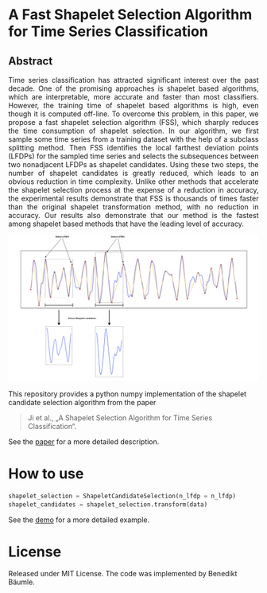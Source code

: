 # A Fast Shapelet Selection Algorithm for Time Series Classification

## Abstract
<p align="justify">
Time series classification has attracted significant interest over the past decade. One of the promising approaches is shapelet based algorithms, which are interpretable, more accurate and faster than most classifiers. However, the training time of shapelet based algorithms is high, even though it is computed off-line. To overcome this problem, in this paper, we propose a fast shapelet selection algorithm (FSS), which sharply reduces the time consumption of shapelet selection. In our algorithm, we first sample some time series from a training dataset with the help of a subclass splitting method. Then FSS identifies the local farthest deviation points (LFDPs) for the sampled time series and selects the subsequences between two nonadjacent LFDPs as shapelet candidates. Using these two steps, the number of shapelet candidates is greatly reduced, which leads to an obvious reduction in time complexity. Unlike other methods that accelerate the shapelet selection process at the expense of a reduction in accuracy, the experimental results demonstrate that FSS is thousands of times faster than the original shapelet transformation method, with no reduction in accuracy. Our results also demonstrate that our method is the fastest among shapelet based methods that have the leading level of accuracy.
</p>

<p align="center">
  <img width="720" src="./fss-algorithm.png">
</p>

This repository provides a python numpy implementation of the shapelet candidate selection algorithm from the paper
> Ji et al., „A Shapelet Selection Algorithm for Time Series Classification“.

See the [paper](https://www.sciencedirect.com/science/article/abs/pii/S1389128618312970) for a more detailed description.
# How to use

```python
shapelet_selection = ShapeletCandidateSelection(n_lfdp = n_lfdp)
shapelet_candidates = shapelet_selection.transform(data)
```
See the [demo](https://github.com/benibaeumle/A-Shapelet-Selection-Algorithm/blob/main/demo/demo.ipynb) for a more 
detailed example.

# License
Released under MIT License. The code was implemented by Benedikt Bäumle.
